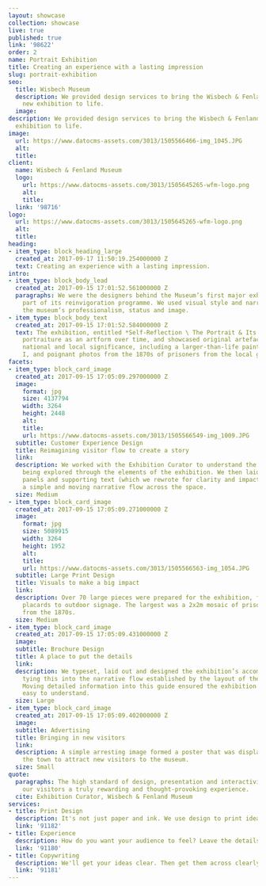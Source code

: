 ```yaml
---
layout: showcase
collection: showcase
live: true
published: true
link: '98622'
order: 2
name: Portrait Exhibition
title: Creating an experience with a lasting impression
slug: portrait-exhibition
seo:
  title: Wisbech Museum
  description: We provided design services to bring the Wisbech & Fenland Museum's
    new exhibition to life.
  image: 
description: We provided design services to bring the Wisbech & Fenland Museum's new
  exhibition to life.
image:
  url: https://www.datocms-assets.com/3013/1505566466-img_1045.JPG
  alt: 
  title: 
client:
  name: Wisbech & Fenland Museum
  logo:
    url: https://www.datocms-assets.com/3013/1505645265-wfm-logo.png
    alt: 
    title: 
  link: '98716'
logo:
  url: https://www.datocms-assets.com/3013/1505645265-wfm-logo.png
  alt: 
  title: 
heading:
- item_type: block_heading_large
  created_at: 2017-09-17 11:50:19.254000000 Z
  text: Creating an experience with a lasting impression.
intro:
- item_type: block_body_lead
  created_at: 2017-09-15 17:01:52.561000000 Z
  paragraphs: We were the designers behind the Museum’s first major exhibition as
    part of its reinvigoration programme. We used visual style and narrative to elevate
    the museum’s professionalism, status and image.
- item_type: block_body_text
  created_at: 2017-09-15 17:01:52.584000000 Z
  text: The exhibition, entitled *Self-Reflection \ The Portrait & Its Uses*, explored
    portraiture as an artform over time, and showcased original artefacts of both
    national and local significance, including a larger-than-life painting of Napoleon
    I, and poignant photos from the 1870s of prisoners from the local gaol.
facets:
- item_type: block_card_image
  created_at: 2017-09-15 17:05:09.297000000 Z
  image:
    format: jpg
    size: 4137794
    width: 3264
    height: 2448
    alt: 
    title: 
    url: https://www.datocms-assets.com/3013/1505566549-img_1009.JPG
  subtitle: Customer Experience Design
  title: Reimagining visitor flow to create a story
  link: 
  description: We worked with the Exhibition Curator to understand the artistic concepts
    being explored through the elements of the exhibition. We then laid out the artefacts,
    panels and supporting text (which we rewrote for clarity and impact) to create
    a simple and moving narrative flow across the space.
  size: Medium
- item_type: block_card_image
  created_at: 2017-09-15 17:05:09.271000000 Z
  image:
    format: jpg
    size: 5089915
    width: 3264
    height: 1952
    alt: 
    title: 
    url: https://www.datocms-assets.com/3013/1505566563-img_1054.JPG
  subtitle: Large Print Design
  title: Visuals to make a big impact
  link: 
  description: Over 70 large pieces were prepared for the exhibition, from information
    placards to outdoor signage. The largest was a 2x2m mosaic of prisoner photos
    from the 1870s.
  size: Medium
- item_type: block_card_image
  created_at: 2017-09-15 17:05:09.431000000 Z
  image: 
  subtitle: Brochure Design
  title: A place to put the details
  link: 
  description: We typeset, laid out and designed the exhibition’s accompanying guide,
    tying this into the narrative flow established by the layout of the space itself.
    Moving detailed information into this guide ensured the exhibition itself was
    easy to understand.
  size: Large
- item_type: block_card_image
  created_at: 2017-09-15 17:05:09.402000000 Z
  image: 
  subtitle: Advertising
  title: Bringing in new visitors
  link: 
  description: A simple arresting image formed a poster that was displayed across
    the town to attract new visitors to the museum.
  size: Small
quote:
  paragraphs: The high standard of design, presentation and interactivity offered
    our visitors a truly rewarding and thought-provoking experience.
  cite: Exhibition Curator, Wisbech & Fenland Museum
services:
- title: Print Design
  description: It's not just paper and ink. We use design to print ideas and emotions.
  link: '91182'
- title: Experience
  description: How do you want your audience to feel? Leave the details to us.
  link: '91180'
- title: Copywriting
  description: We'll get your ideas clear. Then get them across clearly.
  link: '91181'
---
```


